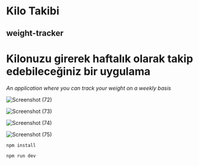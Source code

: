 # Kilo Takibi
## weight-tracker

# Kilonuzu girerek haftalık olarak takip edebileceğiniz bir uygulama

*An application where you can track your weight on a weekly basis*

![Screenshot (72)](https://user-images.githubusercontent.com/76417507/208304222-10653089-58bf-4c92-b4bc-32050f197d7b.png)

![Screenshot (73)](https://user-images.githubusercontent.com/76417507/208304227-f98b0217-8530-4073-a6f0-c6d352666803.png)

![Screenshot (74)](https://user-images.githubusercontent.com/76417507/208304233-8e422069-b94f-40c5-bc18-607ce8353189.png)

![Screenshot (75)](https://user-images.githubusercontent.com/76417507/208304237-6b0eef41-eeb5-438c-a7dd-ada7ce670c04.png)

`npm install`

`npm run dev`
